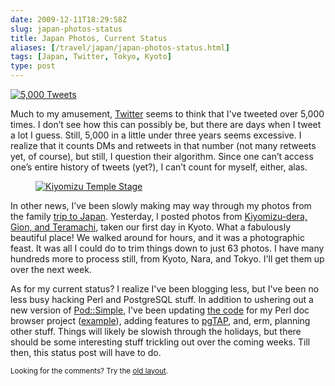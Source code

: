 ```yaml
--- 
date: 2009-12-11T18:29:58Z
slug: japan-photos-status
title: Japan Photos, Current Status
aliases: [/travel/japan/japan-photos-status.html]
tags: [Japan, Twitter, Tokyo, Kyoto]
type: post
---
```


<a href="https://twitter.com/theory/"><img src="/2009/12/japan-photos-status/5000_tweets.png" title="5,000 Tweets!? How can this possibly be?" alt="5,000 Tweets" class="left" /></a>

<p>Much to my amusement, <a href="https://twitter.com/theory/" title="Follow me on Twitter!">Twitter</a> seems to think that I've tweeted over 5,000 times. I don’t see how this can possibly be, but there are days when I tweet a lot I guess. Still, 5,000 in a little under three years seems excessive. I realize that it counts DMs and retweets in that number (not many retweets yet, of course), but still, I question their algorithm. Since one can’t access one’s entire history of tweets (yet?), I can’t count for myself, either, alas.</p>

<figure><a href="https://www.flickr.com/photos/theory/sets/72157622853441435/"><img src="https://farm3.static.flickr.com/2579/4175349157_8bc05dce12.jpg" alt="Kiyomizu Temple Stage" /></a></figure>

<p>In other news, I’ve been slowly making may way through my photos from the family <a href="https://www.flickr.com/photos/theory/collections/72157622739532091/" title="Photos from Tokyo and Kyoto">trip to Japan</a>. Yesterday, I posted photos from <a href="https://www.flickr.com/photos/theory/sets/72157622853441435/">Kiyomizu-dera, Gion, and Teramachi</a>, taken our first day in Kyoto. What a fabulously beautiful place! We walked around for hours, and it was a photographic feast. It was all I could do to trim things down to just 63 photos. I have many hundreds more to process still, from Kyoto, Nara, and Tokyo. I'll get them up over the next week.</p>

<p>As for my current status? I realize I've been blogging less, but I've been no less busy hacking Perl and PostgreSQL stuff. In addition to ushering out a new version of <a href="http://search.cpan.org/dist/Pod-Simple" title="Pod::Simple on CPAN">Pod::Simple</a>, I've been updating <a href="http://github.com/theory/pod-site" title="Pod::Site on GitHub">the code</a> for my Perl doc browser project (<a href="http://www.bricolagecms.org/docs/current/api" title="Bricolage Documentation Browser">example</a>), adding features to <a href="http://pgtap.projects.postgresql.org/">pgTAP</a>, and, erm, planning other stuff. Things will likely be slowish through the holidays, but there should be some interesting stuff trickling out over the coming weeks. Till then, this status post will have to do.</p>

<p class="past"><small>Looking for the comments? Try the <a rel="nofollow" href="//past.justatheory.com/travel/japan/japan-photos-status.html">old layout</a>.</small></p>
